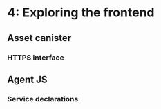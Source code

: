 # 4: Exploring the frontend

## Asset canister

### HTTPS interface

## Agent JS

### Service declarations 

